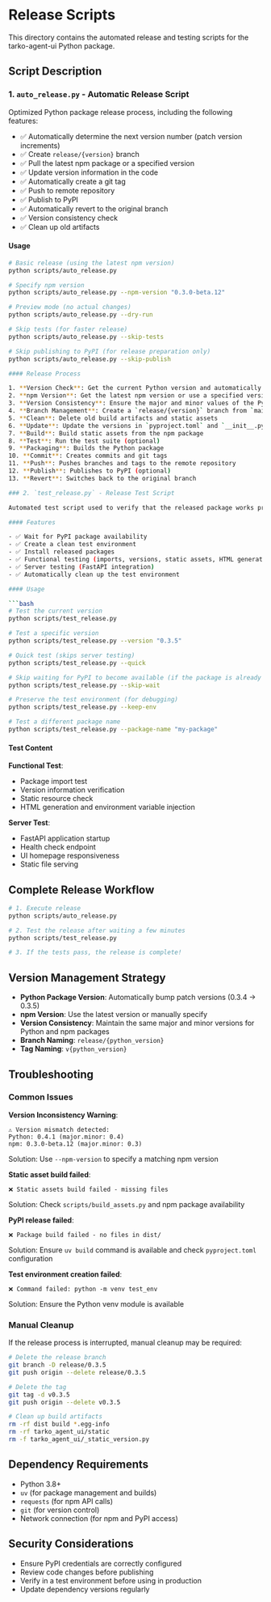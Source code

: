 # Release Scripts

This directory contains the automated release and testing scripts for the tarko-agent-ui Python package.

## Script Description

### 1. `auto_release.py` - Automatic Release Script

Optimized Python package release process, including the following features:

- ✅ Automatically determine the next version number (patch version increments)
- ✅ Create `release/{version}` branch
- ✅ Pull the latest npm package or a specified version
- ✅ Update version information in the code
- ✅ Automatically create a git tag
- ✅ Push to remote repository
- ✅ Publish to PyPI
- ✅ Automatically revert to the original branch
- ✅ Version consistency check
- ✅ Clean up old artifacts

#### Usage

```bash
# Basic release (using the latest npm version)
python scripts/auto_release.py

# Specify npm version
python scripts/auto_release.py --npm-version "0.3.0-beta.12"

# Preview mode (no actual changes)
python scripts/auto_release.py --dry-run

# Skip tests (for faster release)
python scripts/auto_release.py --skip-tests

# Skip publishing to PyPI (for release preparation only)
python scripts/auto_release.py --skip-publish

#### Release Process

1. **Version Check**: Get the current Python version and automatically bump the patch version
2. **npm Version**: Get the latest npm version or use a specified version
3. **Version Consistency**: Ensure the major and minor values ​​of the Python and npm versions are consistent
4. **Branch Management**: Create a `release/{version}` branch from `main`
5. **Clean**: Delete old build artifacts and static assets
6. **Update**: Update the versions in `pyproject.toml` and `__init__.py`
7. **Build**: Build static assets from the npm package
8. **Test**: Run the test suite (optional)
9. **Packaging**: Builds the Python package
10. **Commit**: Creates commits and git tags
11. **Push**: Pushes branches and tags to the remote repository
12. **Publish**: Publishes to PyPI (optional)
13. **Revert**: Switches back to the original branch

### 2. `test_release.py` - Release Test Script

Automated test script used to verify that the released package works properly.

#### Features

- ✅ Wait for PyPI package availability
- ✅ Create a clean test environment
- ✅ Install released packages
- ✅ Functional testing (imports, versions, static assets, HTML generation)
- ✅ Server testing (FastAPI integration)
- ✅ Automatically clean up the test environment

#### Usage

```bash
# Test the current version
python scripts/test_release.py

# Test a specific version
python scripts/test_release.py --version "0.3.5"

# Quick test (skips server testing)
python scripts/test_release.py --quick

# Skip waiting for PyPI to become available (if the package is already available)
python scripts/test_release.py --skip-wait

# Preserve the test environment (for debugging)
python scripts/test_release.py --keep-env

# Test a different package name
python scripts/test_release.py --package-name "my-package"
```

#### Test Content

**Functional Test**:
- Package import test
- Version information verification
- Static resource check
- HTML generation and environment variable injection

**Server Test**:
- FastAPI application startup
- Health check endpoint
- UI homepage responsiveness
- Static file serving

## Complete Release Workflow

```bash
# 1. Execute release
python scripts/auto_release.py

# 2. Test the release after waiting a few minutes
python scripts/test_release.py

# 3. If the tests pass, the release is complete!
```

## Version Management Strategy

- **Python Package Version**: Automatically bump patch versions (0.3.4 → 0.3.5)
- **npm Version**: Use the latest version or manually specify
- **Version Consistency**: Maintain the same major and minor versions for Python and npm packages
- **Branch Naming**: `release/{python_version}`
- **Tag Naming**: `v{python_version}`

## Troubleshooting

### Common Issues

**Version Inconsistency Warning**:
```
⚠️ Version mismatch detected:
Python: 0.4.1 (major.minor: 0.4)
npm: 0.3.0-beta.12 (major.minor: 0.3)
```
Solution: Use `--npm-version` to specify a matching npm version

**Static asset build failed**:
```
❌ Static assets build failed - missing files
```
Solution: Check `scripts/build_assets.py` and npm package availability

**PyPI release failed**:
```
❌ Package build failed - no files in dist/
```
Solution: Ensure `uv build` command is available and check `pyproject.toml` configuration

**Test environment creation failed**:
```
❌ Command failed: python -m venv test_env
```
Solution: Ensure the Python venv module is available

### Manual Cleanup

If the release process is interrupted, manual cleanup may be required:

```bash
# Delete the release branch
git branch -D release/0.3.5
git push origin --delete release/0.3.5

# Delete the tag
git tag -d v0.3.5
git push origin --delete v0.3.5

# Clean up build artifacts
rm -rf dist build *.egg-info
rm -rf tarko_agent_ui/static
rm -f tarko_agent_ui/_static_version.py
```

## Dependency Requirements

- Python 3.8+
- `uv` (for package management and builds)
- `requests` (for npm API calls)
- `git` (for version control)
- Network connection (for npm and PyPI access)

## Security Considerations

- Ensure PyPI credentials are correctly configured
- Review code changes before publishing
- Verify in a test environment before using in production
- Update dependency versions regularly